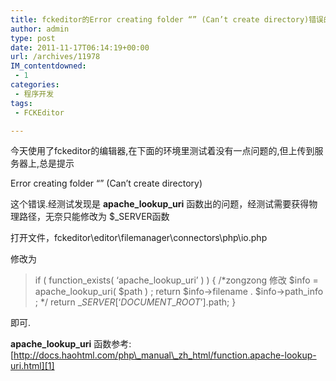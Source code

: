 ```yaml
---
title: fckeditor的Error creating folder “” (Can’t create directory)错误的解决办法
author: admin
type: post
date: 2011-11-17T06:14:19+00:00
url: /archives/11978
IM_contentdowned:
 - 1
categories:
 - 程序开发
tags:
 - FCKEditor

---
```

今天使用了fckeditor的编辑器,在下面的环境里测试着没有一点问题的,但上传到服务器上,总是提示

Error creating folder “” (Can’t create directory)

这个错误.经测试发现是 **apache\_lookup\_uri** 函数出的问题，经测试需要获得物理路径，无奈只能修改为 $_SERVER函数

打开文件，fckeditor\editor\filemanager\connectors\php\io.php

修改为

> if ( function\_exists( ‘apache\_lookup_uri’ ) )
> {
> /*zongzong 修改
> $info = apache\_lookup\_uri( $path ) ;
> return $info->filename . $info->path_info ;
> */
> return $\_SERVER[‘DOCUMENT\_ROOT’].$path;
> }

即可.

**apache\_lookup\_uri** 函数参考:[http://docs.haohtml.com/php\_manual\_zh_html/function.apache-lookup-uri.html][1]

 [1]: http://docs.haohtml.com/php_manual_zh_html/function.apache-lookup-uri.html